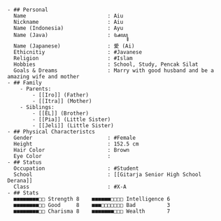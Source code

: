 #
	- ## Personal
	  Name                          : Aiu
	  Nickname                      : Aiu 
	  Name (Indonesia)              : Ayu
	  Name (Java)                   : ꦄꦪꦸ
	  Name (Japanese)               : 愛 (Ai)
	  Ethicnitiy                    : #Javanese 
	  Religion                      : #Islam
	  Hobbies                       : School, Study, Pencak Silat
	  Goals & Dreams                : Marry with good husband and be a amazing wife and mother
	- ## Family
		- Parents:
			- [[Iro]] (Father)
			- [[Itra]] (Mother)
		- Siblings:
			- [[EL]] (Brother)
			- [[Pia]] (Little Sister)
			- [[Jeli]] (Little Sister)
	- ## Physical Characteristcs
	  Gender                        : #Female 
	  Height                        : 152.5 cm
	  Hair Color                    : Brown
	  Eye Color                     :
	- ## Status
	  Occupation                    : #Student
	  School                        : [[Gitarja Senior High School Derana]] 
	  Class                         : #X-A
	- ## Stats
	  ■■■■■■■■□□ Strength 8    ■■■■■■□□□□ Intelligence 6  
	  ■■■■■■■■□□ Good     8    ■■■□□□□□□□ Bad          3  
	  ■■■■■■■■□□ Charisma 8    ■■■■■■■□□□ Wealth       7